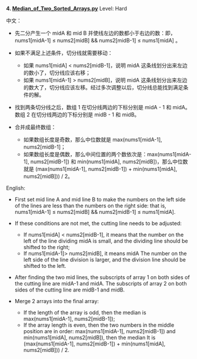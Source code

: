 **4. [Median_of_Two_Sorted_Arrays.py](https://github.com/Kelv1nYu/LeetCode_Practices/blob/master/Code/Median_of_Two_Sorted_Arrays.py)**      Level: Hard
      

中文：
* 先二分产生一个 midA 和 mid B 并使线左边的数都小于右边的数：即，nums1[midA-1] ≤ nums2[midB] && nums2[midB-1] ≤ nums1[midA] 。
* 如果不满足上述条件，切分线就需要移动：
    * 如果 nums1[midA] < nums2[midB-1]，说明 midA 这条线划分出来左边的数小了，切分线应该右移；
    * 如果 nums1[midA-1] > nums2[midB]，说明 midA 这条线划分出来左边的数大了，切分线应该左移。经过多次调整以后，切分线总能找到满足条件的解。

* 找到两条切分线之后，数组 1 在切分线两边的下标分别是 midA - 1 和 midA。数组 2 在切分线两边的下标分别是 midB - 1 和 midB。
* 合并成最终数组：
    * 如果数组长度是奇数，那么中位数就是 max(nums1[midA-1], nums2[midB-1]；
    * 如果数组长度是偶数，那么中间位置的两个数依次是：max(nums1[midA-1], nums2[midB-1]) 和 min(nums1[midA], nums2[midB])，那么中位数就是 (max(nums1[midA-1], nums2[midB-1]) + min(nums1[midA], nums2[midB])) / 2。

English: 
* First set mid line A and mid line B to make the numbers on the left side of the lines are less than the numbers on the right side: that is, nums1[midA-1] ≤ nums2[midB] && nums2[midB-1] ≤ nums1[midA]. 
* If these conditions are not met, the cutting line needs to be adjusted:
    * If nums1[midA] < nums2[midB-1], it means that the number on the left of the line dividing midA is small, and the dividing line should be shifted to the right; 
    * If nums1[midA-1]> nums2[midB], it means midA The number on the left side of the line division is larger, and the division line should be shifted to the left.

* After finding the two mid lines, the subscripts of array 1 on both sides of the cutting line are midA-1 and midA. The subscripts of array 2 on both sides of the cutting line are midB-1 and midB. 
* Merge 2 arrays into the final array:
    * If the length of the array is odd, then the median is max(nums1[midA-1], nums2[midB-1]);
    * If the array length is even, then the two numbers in the middle position are in order: max(nums1[midA-1], nums2[midB-1]) and min(nums1[midA], nums2[midB]), then the median It is (max(nums1[midA-1], nums2[midB-1]) + min(nums1[midA], nums2[midB])) / 2.